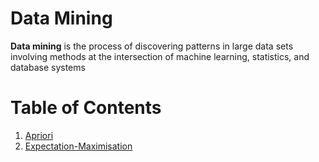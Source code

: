 
# Data Mining
__Data mining__ is the process of discovering patterns in large data sets involving methods at the intersection of machine learning, statistics, and database systems

# Table of Contents
1. [Apriori](https://github.com/Fayssal404/DataScience/tree/master/data-mining/Apriori)
2. [Expectation-Maximisation](https://github.com/Fayssal404/Statistics/tree/master/papers_/paper_EM_Gaussian_mixture) 
